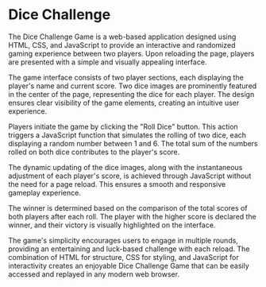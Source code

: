 # Dice Challenge
The Dice Challenge Game is a web-based application designed using HTML, CSS, and JavaScript to provide an interactive and randomized gaming experience between two players. Upon reloading the page, players are presented with a simple and visually appealing interface.

The game interface consists of two player sections, each displaying the player's name and current score. Two dice images are prominently featured in the center of the page, representing the dice for each player. The design ensures clear visibility of the game elements, creating an intuitive user experience.

Players initiate the game by clicking the "Roll Dice" button. This action triggers a JavaScript function that simulates the rolling of two dice, each displaying a random number between 1 and 6. The total sum of the numbers rolled on both dice contributes to the player's score.

The dynamic updating of the dice images, along with the instantaneous adjustment of each player's score, is achieved through JavaScript without the need for a page reload. This ensures a smooth and responsive gameplay experience.

The winner is determined based on the comparison of the total scores of both players after each roll. The player with the higher score is declared the winner, and their victory is visually highlighted on the interface.

The game's simplicity encourages users to engage in multiple rounds, providing an entertaining and luck-based challenge with each reload. The combination of HTML for structure, CSS for styling, and JavaScript for interactivity creates an enjoyable Dice Challenge Game that can be easily accessed and replayed in any modern web browser.
